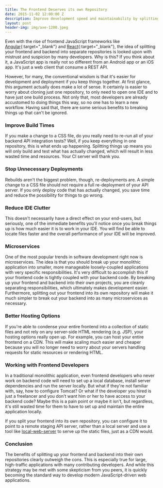 ```yaml
---
title: The Frontend Deserves its own Repository 
date: 2015-11-02 12:00:00 Z
description: Improve development speed and maintainability by splitting frontend and backend into their own repositories.
layout: post
header-img: img/axe-1200.jpeg
---
```


Even with the rise of frontend JavaScript frameworks like [Angular](https://angularjs.org/){:target="_blank"} and 
[React](https://facebook.github.io/react/){:target="_blank"}, the idea of splitting your frontend 
and backend into separate repositories is looked upon with mistrust and suspicion by many developers. Why is this? 
If you think about it, a JavaScript app is really not so different from an Android app or an iOS app. It's just a web client 
that consume a REST API. 

However, for many, the conventional wisdom is that it's easier for development and deployment 
if you keep things together. At first glance, this argument actually does make a lot of sense. It certainly is easier to worry about cloning just one repository, to only 
need to open one IDE and to have just one build process. Not only that, most developers are already accustomed to doing things this way, so 
no one has to learn a new workflow. Having said that, there are some serious benefits to breaking things up that can't be ignored.

### Improve Build Times

If you make a change to a CSS file, do you really need to re-run all of your backend API integration tests? Well, if you keep everything in one repository,
this is what ends up happening. Splitting things up means you will only build and test what has actually changed, which will result in less wasted time and resources. 
Your CI server will thank you.

### Stop Unnecessary Deployments

Rebuilds aren't the biggest problem, though, re-deployments are. A simple change to a CSS file should not require a full re-deployment of your API server. 
If you only deploy code that has actually changed, you save time and reduce the possibility for things to go wrong.  

### Reduce IDE Clutter

This doesn't necessarily have a direct effect on your end-users, but seriously, one of the immediate benefits you'll notice once you break things up is how 
much easier it is to work in your IDE. You will find be able to locate files faster and the overall performance of your IDE will be improved.  

### Microservices

One of the most popular trends in software development right now is microservices. The idea is that you should break up your monolithic application into
smaller, more manageable loosely-coupled applications with very specific responsibilities. It's very difficult to accomplish this if your frontend code is tightly coupled
with your backend code. By breaking up your frontend and backend into their own projects, you are cleanly separating responsibilities, which ultimately
makes development easier. Furthermore, splitting out your frontend into its own repository will make it much simpler to break out your backend into as many microservices as necessary. 

### Better Hosting Options

If you're able to condense your entire frontend into a collection of static files and not rely on any server-side HTML rendering (e.g. JSP), your hosting options really open up. 
For example, you can host your entire frontend on a CDN. This will make scaling much easier and cheaper because you will no longer need to worry about your servers handling requests for 
static resources or rendering HTML.     
 
### Working with Frontend Developers

In a traditional monolithic application, even frontend developers who never work on backend code will need to set up a local database, install server dependencies and run the server locally. 
But what if they're not familiar with, say, how to configure Tomcat? Or what if the developer you hired is just a freelancer and you don't want him or her to have access to your backend code? 
Maybe this is a pain point or maybe it isn't, but regardless, it's still wasted time for them to have to set up and maintain the entire application locally.
 
If you split your frontend into its own repository, you can configure it to point to a remote staging API server, rather than a local server and use a tool like 
[local-web-server](https://www.npmjs.com/package/local-web-server) to serve up the static files, just as a CDN would.  

### Conclusion

The benefits of splitting up your frontend and backend into their own repositories clearly outweigh the cons. This is especially true for large, high-traffic applications with many
contributing developers. And while this strategy may be met with some skepticism from you peers, it is quickly becoming the standard way to develop modern JavaScript-driven web applications. 
